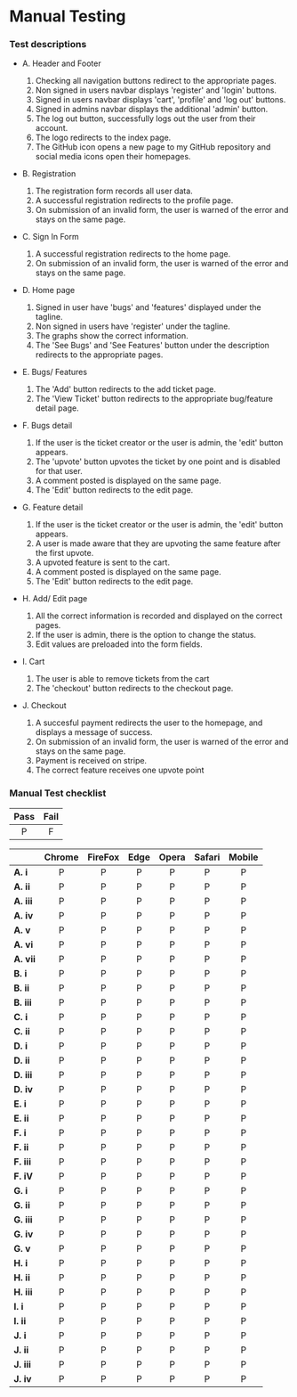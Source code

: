 # Manual Testing
### Test descriptions
- A. Header and Footer
  1. Checking all navigation buttons redirect to the appropriate pages.
  2. Non signed in users navbar displays 'register' and 'login' buttons.
  3. Signed in users navbar displays 'cart', 'profile' and 'log out' buttons.
  3. Signed in admins navbar displays the additional 'admin' button.
  4. The log out button, successfully logs out the user from their account.
  6. The logo redirects to the index page.
  7. The GitHub icon opens a new page to my GitHub repository and social media icons open their homepages.

- B. Registration
  1. The registration form records all user data. 
  2. A successful registration redirects to the profile page.
  3. On submission of an invalid form, the user is warned of the error and stays on the same page.

- C. Sign In Form
  1. A successful registration redirects to the home page.
  2. On submission of an invalid form, the user is warned of the error and stays on the same page.
 
- D. Home page
  1. Signed in user have 'bugs' and 'features' displayed under the tagline.
  2. Non signed in users have 'register' under the tagline.
  3. The graphs show the correct information.
  4. The 'See Bugs' and 'See Features' button under the description redirects to the appropriate pages.

- E. Bugs/ Features
  1. The 'Add' button redirects to the add ticket page.
  2. The 'View Ticket' button redirects to the appropriate bug/feature detail page.

- F. Bugs detail
  1. If the user is the ticket creator or the user is admin, the 'edit' button appears.
  2. The 'upvote' button upvotes the ticket by one point and is disabled for that user.
  3. A comment posted is displayed on the same page.
  4. The 'Edit' button redirects to the edit page.

- G. Feature detail
  1. If the user is the ticket creator or the user is admin, the 'edit' button appears.
  2. A user is made aware that they are upvoting the same feature after the first upvote.
  3. A upvoted feature is sent to the cart.
  4. A comment posted is displayed on the same page.
  5. The 'Edit' button redirects to the edit page.
 
- H. Add/ Edit page
  1. All the correct information is recorded and displayed on the correct pages.
  2. If the user is admin, there is the option to change the status.
  3. Edit values are preloaded into the form fields.

- I. Cart
  1. The user is able to remove tickets from the cart
  2. The 'checkout' button redirects to the checkout page.

- J. Checkout
  1. A succesful payment redirects the user to the homepage, and displays a message of success.
  2. On submission of an invalid form, the user is warned of the error and stays on the same page.
  3. Payment is received on stripe.
  4. The correct feature receives one upvote point

### Manual Test checklist

|Pass|Fail|
|:--:|:--:|
|P|F|

|     |Chrome|FireFox|Edge|Opera|Safari|Mobile|
|:---|:----:|:-----:|:--:|:---:|:----:|:----:|
|**A. i**|      P|P|P|P|P|P|
|**A. ii**|     P|P|P|P|P|P|
|**A. iii**|    P|P|P|P|P|P|
|**A. iv**|     P|P|P|P|P|P|
|**A. v**|      P|P|P|P|P|P|
|**A. vi**|     P|P|P|P|P|P|       
|**A. vii**|    P|P|P|P|P|P|
|**B. i**|      P|P|P|P|P|P|
|**B. ii**|     P|P|P|P|P|P|
|**B. iii**|    P|P|P|P|P|P|
|**C. i**|      P|P|P|P|P|P|
|**C. ii**|     P|P|P|P|P|P|
|**D. i**|      P|P|P|P|P|P|
|**D. ii**|     P|P|P|P|P|P|
|**D. iii**|    P|P|P|P|P|P|
|**D. iv**|     P|P|P|P|P|P|
|**E. i**|      P|P|P|P|P|P|
|**E. ii**|     P|P|P|P|P|P|
|**F. i**|      P|P|P|P|P|P|
|**F. ii**|     P|P|P|P|P|P|
|**F. iii**|    P|P|P|P|P|P|
|**F. iV**|     P|P|P|P|P|P|
|**G. i**|      P|P|P|P|P|P|
|**G. ii**|     P|P|P|P|P|P|
|**G. iii**|    P|P|P|P|P|P|
|**G. iv**|     P|P|P|P|P|P|
|**G. v**|      P|P|P|P|P|P|
|**H. i**|      P|P|P|P|P|P|
|**H. ii**|     P|P|P|P|P|P|
|**H. iii**|    P|P|P|P|P|P|
|**I. i**|      P|P|P|P|P|P|
|**I. ii**|     P|P|P|P|P|P|
|**J. i**|      P|P|P|P|P|P|
|**J. ii**|     P|P|P|P|P|P|
|**J. iii**|    P|P|P|P|P|P|
|**J. iv**|     P|P|P|P|P|P|